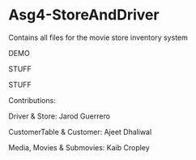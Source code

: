 # Asg4-StoreAndDriver
Contains all files for the movie store inventory system

DEMO

STUFF

STUFF

Contributions:

Driver & Store: Jarod Guerrero

CustomerTable & Customer: Ajeet Dhaliwal

Media, Movies & Submovies: Kaib Cropley
